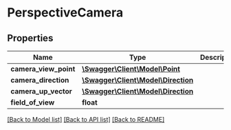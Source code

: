 # PerspectiveCamera

## Properties
Name | Type | Description | Notes
------------ | ------------- | ------------- | -------------
**camera_view_point** | [**\Swagger\Client\Model\Point**](Point.md) |  | [optional] 
**camera_direction** | [**\Swagger\Client\Model\Direction**](Direction.md) |  | [optional] 
**camera_up_vector** | [**\Swagger\Client\Model\Direction**](Direction.md) |  | [optional] 
**field_of_view** | **float** |  | [optional] 

[[Back to Model list]](../README.md#documentation-for-models) [[Back to API list]](../README.md#documentation-for-api-endpoints) [[Back to README]](../README.md)


